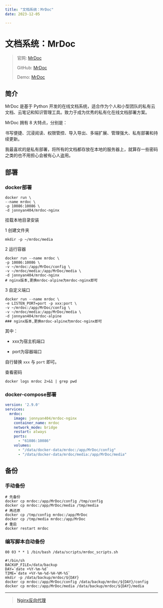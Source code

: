 ```yaml
---
title: "文档系统：MrDoc"
date: 2023-12-05

---
```


# 文档系统：MrDoc

> 官网: [MrDoc](https://www.mrdoc.pro/)
> 
> GitHub: [MrDoc](https://github.com/zmister2016/MrDoc)
> 
> Demo: [MrDoc](https://doc.mrdoc.pro/)


## 简介
MrDoc 是基于 Python 开发的在线文档系统，适合作为个人和小型团队的私有云文档、云笔记和知识管理工具。致力于成为优秀的私有化在线文档部署方案。

MrDoc 拥有 8 大特点，分别是：

书写便捷、沉浸阅读、权限管控、导入导出、多端扩展、管理强大、私有部署和持续更新。

我最喜欢的是私有部署，将所有的文档都存放在本地的服务器上，就算存一些密码之类的也不用担心会被有心人盗用。

## 部署
### docker部署
```shell
docker run \
--name mrdoc \
-p 10086:10086 \
-d jonnyan404/mrdoc-nginx
```
挂载本地目录安装

1 创建文件夹

`mkdir -p ~/mrdoc/media`

2 运行容器
```shell
docker run --name mrdoc \
-p 10086:10086 \
-v ~/mrdoc:/app/MrDoc/config \
-v ~/mrdoc/media:/app/MrDoc/media \
-d jonnyan404/mrdoc-nginx
# nginx版本,更换mrdoc-alpine为mrdoc-nginx即可
```

3 自定义端口
```shell
docker run --name mrdoc \
-e LISTEN_PORT=port -p xxx:port \
-v ~/mrdoc:/app/MrDoc/config \
-v ~/mrdoc/media:/app/MrDoc/media \
-d jonnyan404/mrdoc-alpine
### nginx版本,更换mrdoc-alpine为mrdoc-nginx即可
```

其中：

- xxx为宿主机端口

- port为容器端口

自行替换 `xxx` 与 `port` 即可。

查看密码
```shell
docker logs mrdoc 2>&1 | grep pwd
```

### docker-compose部署
```yml
version: '2.9.0'
services:
  mrdoc:
    image: jonnyan404/mrdoc-nginx
    container_name: mrdoc
    network_mode: bridge
    restart: always
    ports:
      - "61086:10086"
    volumes:
      - "/data/docker-data/mrdoc:/app/MrDoc/config"
      - "/data/docker-data/mrdoc/media:/app/MrDoc/media"
```
## 备份
### 手动备份
```shell
# 先备份
docker cp mrdoc:/app/MrDoc/config /tmp/config
docker cp mrdoc:/app/MrDoc/media /tmp/media
# 再还原
docker cp /tmp/config mrdoc:/app/MrDoc
docker cp /tmp/media mrdoc:/app/MrDoc
# 重启
docker restart mrdoc
```

### 编写脚本自动备份

`00 03 * * 1 /bin/bash /data/scripts/mrdoc_scripts.sh`

```shell
#!/bin/sh
BACKUP_FILE=/data/backup
DAY=`date +%Y-%m-%d`
TIME=`date +%Y-%m-%d-%H-%M-%S`
mkdir -p /data/backup/mrdoc/${DAY}
docker cp mrdoc:/app/MrDoc/config /data/backup/mrdoc/${DAY}/config
docker cp mrdoc:/app/MrDoc/media /data/backup/mrdoc/${DAY}/media
```

---
> [Nginx反向代理](https://doc.mrdoc.pro/doc/44910/)

